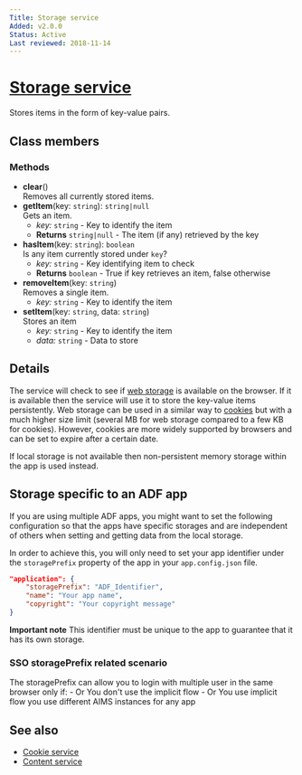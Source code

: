 ```yaml
---
Title: Storage service
Added: v2.0.0
Status: Active
Last reviewed: 2018-11-14
---
```


# [Storage service](../../../lib/core/services/storage.service.ts "Defined in storage.service.ts")

Stores items in the form of key-value pairs.

## Class members

### Methods

-   **clear**()<br/>
    Removes all currently stored items.
-   **getItem**(key: `string`): `string|null`<br/>
    Gets an item.
    -   _key:_ `string`  - Key to identify the item
    -   **Returns** `string|null` - The item (if any) retrieved by the key
-   **hasItem**(key: `string`): `boolean`<br/>
    Is any item currently stored under `key`?
    -   _key:_ `string`  - Key identifying item to check
    -   **Returns** `boolean` - True if key retrieves an item, false otherwise
-   **removeItem**(key: `string`)<br/>
    Removes a single item.
    -   _key:_ `string`  - Key to identify the item
-   **setItem**(key: `string`, data: `string`)<br/>
    Stores an item
    -   _key:_ `string`  - Key to identify the item
    -   _data:_ `string`  - Data to store

## Details

The service will check to see if
[web storage](https://developer.mozilla.org/en-US/docs/Web/API/Storage/LocalStorage)
is available on the browser. If it is available then the service will use it to
store the key-value items persistently. Web storage can be used in a similar way to
[cookies](cookie.service.md) but with a much higher size limit (several MB for
web storage compared to a few KB for cookies). However, cookies are
more widely supported by browsers and can be set to expire after a certain date.

If local storage is not available then non-persistent memory storage within the app is
used instead.

## Storage specific to an ADF app

If you are using multiple ADF apps, you might want to set the following configuration so that the apps have specific storages and are independent of others when setting and getting data from the local storage.

In order to achieve this, you will only need to set your app identifier under the `storagePrefix` property of the app in your `app.config.json` file.

```json
"application": {
    "storagePrefix": "ADF_Identifier",
    "name": "Your app name",
    "copyright": "Your copyright message"
}
```

**Important note**
This identifier must be unique to the app to guarantee that it has its own storage. 

### SSO storagePrefix related scenario
The storagePrefix can allow you to login with multiple user in the same browser only if:
    - Or You don't use the implicit flow
    - Or You use implicit flow you use different AIMS instances for any app

## See also

-   [Cookie service](cookie.service.md)
-   [Content service](content.service.md)
